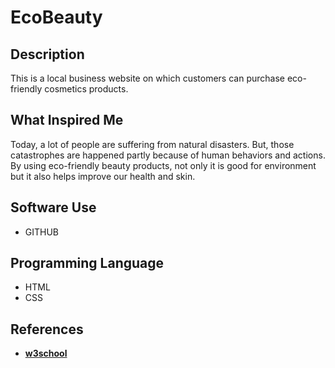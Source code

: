 # EcoBeauty

## Description
This is a local business website on which customers can purchase eco-friendly cosmetics products.

## What Inspired Me
Today, a lot of people are suffering from natural disasters. But, those catastrophes are happened partly because of human behaviors and actions. By using eco-friendly beauty products, not only it is good for environment but it also helps improve our health and skin.

## Software Use
* GITHUB

## Programming Language
* HTML
* CSS
  
## References
* [**w3school**](https://www.w3schools.com/html/default.asp)
